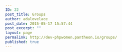 ```yaml
---
ID: 22
post_title: Groups
author: adalovelace
post_date: 2015-05-17 15:57:44
post_excerpt: ""
layout: page
permalink: http://dev-phpwomen.pantheon.io/groups/
published: true
---
```

